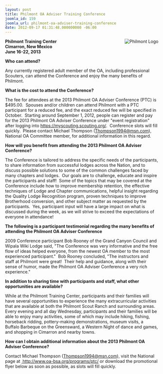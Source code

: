 ```yaml
---
layout: post
title: Philmont OA Adviser Training Conference
joomla_id: 159
joomla_url: philmont-oa-adviser-training-conference
date: 2012-09-17 01:31:48.000000000 -06:00
---
```

<p><img src="{{site.baseurl}}images/logos/philmonttraining.jpg" alt="Philmont Logo" align="right" /></p>
<p><strong>Philmont Training Center <br />Cimarron, New Mexico <br />June 16-22, 2013</strong></p>
<p><strong>Who can attend?</strong></p>
<p>Any currently registered adult member of the OA, including professional Scouters, can attend the Conference and enjoy the many benefits of Philmont.</p>
<p><strong>What is the cost to attend the Conference?</strong></p>
<p>The fee for attendees at the 2013 Philmont OA Adviser Conference (PTC) is $495.00.&nbsp; Spouses and/or children can attend Philmont with a PTC participant for a reduced fee, and the exact reduced fee will be specified in October.&nbsp; Starting around September 1, 2012, people can register and pay for the 2013 Philmont OA Adviser Conference under "event registration" after logging into <a href="https://myscouting.scouting.org/">https://myscouting.scouting.org/</a>.&nbsp; Conference slots will fill quickly.&nbsp; Please contact Michael Thompson (<a href="mailto:Thompson1994@msn.com">Thompson1994@msn.com</a>), National OA Committee member, for additional information in this regard.</p>
<p><strong>How will you benefit from attending the 2013 Philmont OA Adviser Conference?</strong></p>
<p>The Conference is tailored to address the specific needs of the participants, to share information from successful lodges across the Nation, and to discuss possible solutions to some of the common challenges faced by many chapters and lodges.&nbsp; Our goals are to challenge, educate and inspire the participants and staff!&nbsp; Some of the topics that may be covered at the Conference include how to improve membership retention, the effective techniques of Lodge and Chapter communications, helpful insight regarding the Quality Lodge Recognition program, proven techniques to improve Brotherhood conversion, and other subject matter as requested by the participants.&nbsp; Yes, participant input will have a large impact on what is discussed during the week, as we will strive to exceed the expectations of everyone in attendance!</p>
<p><strong>The following is a participant testimonial regarding the many benefits of attending the Philmont OA Adviser Conference</strong></p>
<p>2009 Conference participant Bob Rooney of the Grand Canyon Council and Wipala Wiki Lodge said, "The Conference was very informative and the free flow of ideas helped everyone, from the newest OA member to the most experienced participant."&nbsp; Bob Rooney concluded, "The instructors and staff at Philmont were great!&nbsp; Their help and guidance, along with their sense of humor, made the Philmont OA Adviser Conference a very rich experience."</p>
<p><strong>In addition to sharing time with participants and staff, what other opportunities are available?</strong></p>
<p>While at the Philmont Training Center, participants and their families will have several opportunities to experience the many extracurricular activities that are available at both the Philmont Scout Ranch and surrounding areas.&nbsp; Every evening and all day Wednesday, participants and their families will be able to enjoy many activities, some of which may include hiking, fishing, horseback ridding, pottery-making demonstrations, museum visits, a Buffalo Barbeque on the Greensward, a Western Night of dance and games, and shopping in Cimarron and nearby towns.</p>
<p><strong>How can I obtain additional information about the 2013 Philmont OA Adviser Conference?</strong></p>
<p>Contact Michael Thompson (<a href="mailto:Thompson1994@msn.com">Thompson1994@msn.com</a>), visit the National page at <a href="http://www.oa-bsa.org/programs/ptc/">&nbsp;</a><a href="http://www.oa-bsa.org/programs/ptc/">http://www.oa-bsa.org/programs/ptc/</a>&nbsp;or download the promotional flyer below&nbsp;as soon as possible, as slots will fill quickly.</p>
